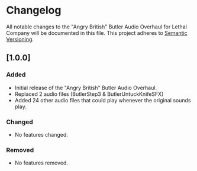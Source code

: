 # Changelog

All notable changes to the "Angry British" Butler Audio Overhaul for Lethal Company will be documented in this file. This project adheres to [Semantic Versioning](https://semver.org/).


## [1.0.0]

### Added

- Initial release of the "Angry British" Butler Audio Overhaul.
- Replaced 2 audio files (ButlerStep3 & ButlerUntuckKnifeSFX)
- Added 24 other audio files that could play whenever the original sounds play.

### Changed

- No features changed.

### Removed

- No features removed.